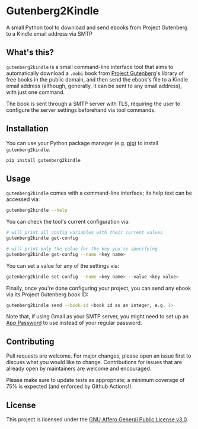 # Gutenberg2Kindle

A small Python tool to download and send ebooks from Project Gutenberg to a Kindle email address via SMTP

## What's this?

`gutenberg2kindle` is a small command-line interface tool that aims to automatically download a `.mobi` book from [Project Gutenberg](https://www.gutenberg.org/)'s library of free books in the public domain, and then send the ebook's file to a Kindle email address (although, generally, it can be sent to any email address), with just one command.

The book is sent through a SMTP server with TLS, requiring the user to configure the server settings beforehand via tool commands.

## Installation

You can use your Python package manager (e.g. [pip](https://pip.pypa.io/en/stable/)) to install `gutenberg2kindle`.

```bash
pip install gutenberg2kindle
```

## Usage

`gutenberg2kindle` comes with a command-line interface; its help text can be accessed via:

```bash
gutenberg2kindle --help
```

You can check the tool's current configuration via:

```bash
# will print all config variables with their current values
gutenberg2kindle get-config

# will print only the value for the key you're specifying
gutenberg2kindle get-config --name <key name>
```

You can set a value for any of the settings via:

```bash
gutenberg2kindle set-config --name <key name> --value <key value>
```

Finally, once you're done configuring your project, you can send any ebook via its Project Gutenberg book ID:

```bash
gutenberg2kindle send --book-id <book id as an integer, e.g. 1>
```

Note that, if using Gmail as your SMTP server, you might need to set up an [App Password](https://support.google.com/accounts/answer/185833) to use instead of your regular password.

## Contributing

Pull requests are welcome. For major changes, please open an issue first to discuss what you would like to change. Contributions for issues that are already open by maintainers are welcome and encouraged.

Please make sure to update tests as appropriate; a minimum coverage of 75% is expected (and enforced by Github Actions!).

## License

This project is licensed under the [GNU Affero General Public License v3.0](https://github.com/aitorres/gutenberg2kindle/blob/main/LICENSE).
